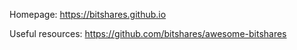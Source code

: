 Homepage: https://bitshares.github.io

Useful resources: https://github.com/bitshares/awesome-bitshares
